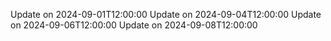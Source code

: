Update on 2024-09-01T12:00:00
Update on 2024-09-04T12:00:00
Update on 2024-09-06T12:00:00
Update on 2024-09-08T12:00:00
